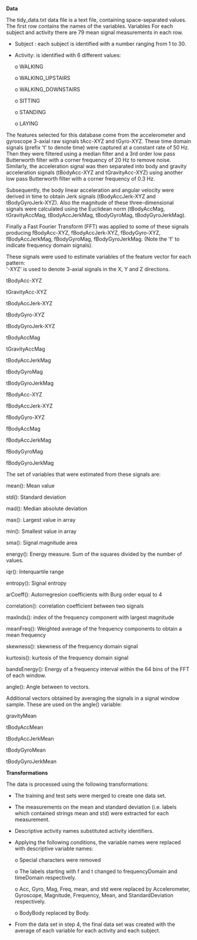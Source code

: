 **Data**


The tidy_data.txt data file is a text file, containing space-separated values.
The first row contains the names of the variables.
Variables 
For each subject and activity there are 79 mean signal measurements in each row.
-	Subject : each subject is identified with a number ranging from 1 to 30.
-	Activity: is identified with 6 different values:

    o	WALKING
    
    o	WALKING_UPSTAIRS
    
    o	WALKING_DOWNSTAIRS
    
    o	SITTING
    
    o	STANDING
    
    o	LAYING
    
    
</h2 **Measurements**>

The features selected for this database come from the accelerometer and gyroscope 3-axial raw signals tAcc-XYZ and tGyro-XYZ. These time domain signals (prefix 't' to denote time) were captured at a constant rate of 50 Hz. Then they were filtered using a median filter and a 3rd order low pass Butterworth filter with a corner frequency of 20 Hz to remove noise. Similarly, the acceleration signal was then separated into body and gravity acceleration signals (tBodyAcc-XYZ and tGravityAcc-XYZ) using another low pass Butterworth filter with a corner frequency of 0.3 Hz. 

Subsequently, the body linear acceleration and angular velocity were derived in time to obtain Jerk signals (tBodyAccJerk-XYZ and tBodyGyroJerk-XYZ). Also the magnitude of these three-dimensional signals were calculated using the Euclidean norm (tBodyAccMag, tGravityAccMag, tBodyAccJerkMag, tBodyGyroMag, tBodyGyroJerkMag). 

Finally a Fast Fourier Transform (FFT) was applied to some of these signals producing fBodyAcc-XYZ, fBodyAccJerk-XYZ, fBodyGyro-XYZ, fBodyAccJerkMag, fBodyGyroMag, fBodyGyroJerkMag. (Note the 'f' to indicate frequency domain signals). 

These signals were used to estimate variables of the feature vector for each pattern:  
'-XYZ' is used to denote 3-axial signals in the X, Y and Z directions.

tBodyAcc-XYZ

tGravityAcc-XYZ

tBodyAccJerk-XYZ

tBodyGyro-XYZ

tBodyGyroJerk-XYZ

tBodyAccMag

tGravityAccMag

tBodyAccJerkMag

tBodyGyroMag

tBodyGyroJerkMag

fBodyAcc-XYZ

fBodyAccJerk-XYZ

fBodyGyro-XYZ

fBodyAccMag

fBodyAccJerkMag

fBodyGyroMag

fBodyGyroJerkMag

The set of variables that were estimated from these signals are: 

mean(): Mean value

std(): Standard deviation

mad(): Median absolute deviation 

max(): Largest value in array

min(): Smallest value in array

sma(): Signal magnitude area

energy(): Energy measure. Sum of the squares divided by the number of values. 

iqr(): Interquartile range 

entropy(): Signal entropy

arCoeff(): Autorregresion coefficients with Burg order equal to 4

correlation(): correlation coefficient between two signals

maxInds(): index of the frequency component with largest magnitude

meanFreq(): Weighted average of the frequency components to obtain a mean frequency

skewness(): skewness of the frequency domain signal 

kurtosis(): kurtosis of the frequency domain signal 

bandsEnergy(): Energy of a frequency interval within the 64 bins of the FFT of each window.

angle(): Angle between to vectors.

Additional vectors obtained by averaging the signals in a signal window sample. These are used on the angle() variable:

gravityMean

tBodyAccMean

tBodyAccJerkMean

tBodyGyroMean

tBodyGyroJerkMean

**Transformations**

The data is processed using the following transformations:
-	The training and test sets were merged to create one data set.
- The measurements on the mean and standard deviation (i.e. labels which contained strings mean and std) were extracted for each measurement.
- Descriptive activity names substituted activity identifiers.
- Applying the following conditions, the variable names were replaced with descriptive variable names:

    o	Special characters were removed
    
    o	The labels starting with f and t changed to frequencyDomain and timeDomain respectively.
    
    o	Acc, Gyro, Mag, Freq, mean, and std were replaced by Accelerometer, Gyroscope, Magnitude, Frequency, Mean, and StandardDeviation respectively.
    
    o	BodyBody replaced by Body.
    
-	From the data set in step 4, the final data set was created with the average of each variable for each activity and each subject.


